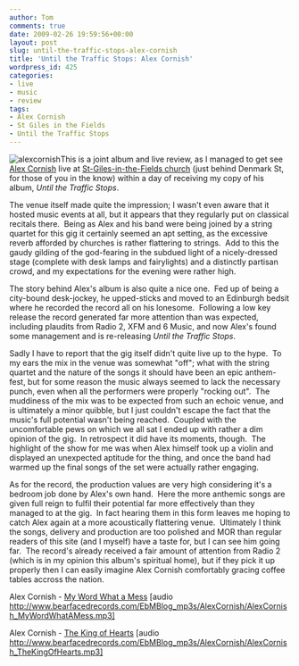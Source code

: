 ```yaml
---
author: Tom
comments: true
date: 2009-02-26 19:59:56+00:00
layout: post
slug: until-the-traffic-stops-alex-cornish
title: 'Until the Traffic Stops: Alex Cornish'
wordpress_id: 425
categories:
- live
- music
- review
tags:
- Alex Cornish
- St Giles in the Fields
- Until the Traffic Stops
---
```


![alexcornish](http://eatenbymonsters.files.wordpress.com/2009/02/alexcornish.jpg?w=278)This is a joint album and live review, as I managed to get see [Alex Cornish](http://www.alexcornish.com/) live at [St-Giles-in-the-Fields church](http://www.stgilesonline.org/music/music.php) (just behind Denmark St, for those of you in the know) within a day of receiving my copy of his album, _Until the Traffic Stops_.

The venue itself made quite the impression; I wasn't even aware that it hosted music events at all, but it appears that they regularly put on classical recitals there.  Being as Alex and his band were being joined by a string quartet for this gig it certainly seemed an apt setting, as the excessive reverb afforded by churches is rather flattering to strings.  Add to this the gaudy gilding of the god-fearing in the subdued light of a nicely-dressed stage (complete with desk lamps and fairylights) and a distinctly partisan crowd, and my expectations for the evening were rather high.

The story behind Alex's album is also quite a nice one.  Fed up of being a city-bound desk-jockey, he upped-sticks and moved to an Edinburgh bedsit where he recorded the record all on his lonesome.  Following a low key release the record generated far more attention than was expected, including plaudits from Radio 2, XFM and 6 Music, and now Alex's found some management and is re-releasing _Until the Traffic Stops_.

Sadly I have to report that the gig itself didn't quite live up to the hype.  To my ears the mix in the venue was somewhat "off"; what with the string quartet and the nature of the songs it should have been an epic anthem-fest, but for some reason the music always seemed to lack the necessary punch, even when all the performers were properly "rocking out".  The muddiness of the mix was to be expected from such an echoic venue, and is ultimately a minor quibble, but I just couldn't escape the fact that the music's full potential wasn't being reached.  Coupled with the uncomfortable pews on which we all sat I ended up with rather a dim opinion of the gig.  In retrospect it did have its moments, though.  The highlight of the show for me was when Alex himself took up a violin and displayed an unexpected aptitude for the thing, and once the band had warmed up the final songs of the set were actually rather engaging.

As for the record, the production values are very high considering it's a bedroom job done by Alex's own hand.  Here the more anthemic songs are given full reign to fulfil their potential far more effectively than they managed to at the gig.  In fact hearing them in this form leaves me hoping to catch Alex again at a more acoustically flattering venue.  Ultimately I think the songs, delivery and production are too polished and MOR than regular readers of this site (and I myself) have a taste for, but I can see him going far.  The record's already received a fair amount of attention from Radio 2 (which is in my opinion this album's spiritual home), but if they pick it up properly then I can easily imagine Alex Cornish comfortably gracing coffee tables accross the nation.

Alex Cornish - [My Word What a Mess](http://www.bearfacedrecords.com/EbMBlog_mp3s/AlexCornish/AlexCornish_MyWordWhatAMess.mp3) [audio http://www.bearfacedrecords.com/EbMBlog_mp3s/AlexCornish/AlexCornish_MyWordWhatAMess.mp3]

Alex Cornish - [The King of Hearts](http://www.bearfacedrecords.com/EbMBlog_mp3s/AlexCornish/AlexCornish_TheKingOfHearts.mp3) [audio http://www.bearfacedrecords.com/EbMBlog_mp3s/AlexCornish/AlexCornish_TheKingOfHearts.mp3]
